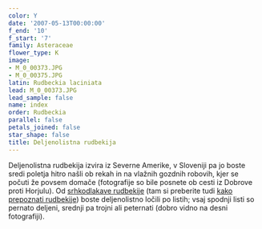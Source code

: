 ```yaml
---
color: Y
date: '2007-05-13T00:00:00'
f_end: '10'
f_start: '7'
family: Asteraceae
flower_type: K
image:
- M_0_00373.JPG
- M_0_00375.JPG
latin: Rudbeckia laciniata
lead: M_0_00373.JPG
lead_sample: false
name: index
order: Rudbeckia
parallel: false
petals_joined: false
star_shape: false
title: Deljenolistna rudbekija
---
```

Deljenolistna rudbekija izvira iz Severne Amerike, v Sloveniji pa jo boste sredi poletja hitro našli ob rekah in na vlažnih gozdnih robovih, kjer se počuti že povsem domače (fotografije so bile posnete ob cesti iz Dobrove proti Horjulu). Od [srhkodlakave rudbekije](../RudbeckiaHirta(SrhkodlakavaRudbekija)/si_RudbeckiaHirta(SrhkodlakavaRudbekija).asp) (tam si preberite tudi [kako prepoznati rudbekije](../RudbeckiaHirta(SrhkodlakavaRudbekija)/si_RudbeckiaHirta(SrhkodlakavaRudbekija).asp)) boste deljenolistno ločili po listih; vsaj spodnji listi so pernato deljeni, srednji pa trojni ali peternati (dobro vidno na desni fotografiji).
